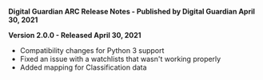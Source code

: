 **Digital Guardian ARC Release Notes - Published by Digital Guardian April 30, 2021**


**Version 2.0.0 - Released April 30, 2021**

* Compatibility changes for Python 3 support
* Fixed an issue with a watchlists that wasn't working properly
* Added mapping for Classification data

